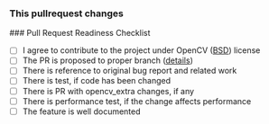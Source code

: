 <!-- Please use this line to close one or multiple issues when this pullrequest gets merged
You can add another line right under the first one:
resolves #1234
resolves #1235
-->

### This pullrequest changes

<!-- Please describe what your pullrequest is changing -->

<cut/>
### Pull Request Readiness Checklist

- [ ] I agree to contribute to the project under OpenCV ([BSD](https://github.com/opencv/opencv/blob/master/LICENSE)) license
- [ ] The PR is proposed to proper branch ([details](https://github.com/opencv/opencv/wiki/How_to_contribute#before-you-start-contributing-you-should))
- [ ] There is reference to original bug report and related work
- [ ] There is test, if code has been changed
- [ ] There is PR with opencv_extra changes, if any
- [ ] There is performance test, if the change affects performance
- [ ] The feature is well documented
